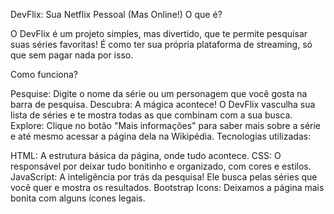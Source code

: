 DevFlix: Sua Netflix Pessoal (Mas Online!)
O que é?

O DevFlix é um projeto simples, mas divertido, que te permite pesquisar suas séries favoritas! É como ter sua própria plataforma de streaming, só que sem pagar nada por isso.

Como funciona?

Pesquise: Digite o nome da série ou um personagem que você gosta na barra de pesquisa.
Descubra: A mágica acontece! O DevFlix vasculha sua lista de séries e te mostra todas as que combinam com a sua busca.
Explore: Clique no botão "Mais informações" para saber mais sobre a série e até mesmo acessar a página dela na Wikipédia.
Tecnologias utilizadas:

HTML: A estrutura básica da página, onde tudo acontece.
CSS: O responsável por deixar tudo bonitinho e organizado, com cores e estilos.
JavaScript: A inteligência por trás da pesquisa! Ele busca pelas séries que você quer e mostra os resultados.
Bootstrap Icons: Deixamos a página mais bonita com alguns ícones legais.
